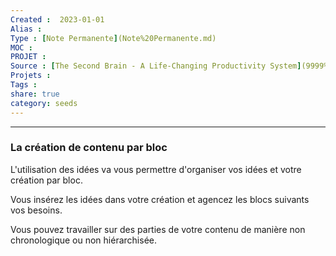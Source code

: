 ```yaml
---
Created :  2023-01-01
Alias :
Type : [Note Permanente](Note%20Permanente.md)
MOC : 
PROJET :
Source : [The Second Brain - A Life-Changing Productivity System](9999%20Inbox/Obsidian/The%20Second%20Brain%20-%20A%20Life-Changing%20Productivity%20System.md)
Projets :
Tags : 
share: true
category: seeds
---
```



***

### La création de contenu par bloc

L'utilisation des idées va vous permettre d'organiser vos idées et votre création par bloc.

Vous insérez les idées dans votre création et agencez les blocs suivants vos besoins.

Vous pouvez travailler sur des parties de votre contenu de manière non chronologique ou non hiérarchisée.
